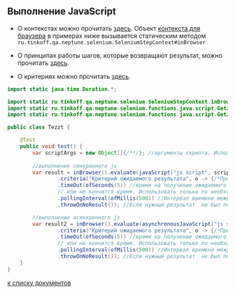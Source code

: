 ## Выполнение JavaScript

- О контекстах можно прочитать [здесь](./../../../core.api/doc/rus/STEPS.MD#Контекст). 
  Объект [контекста для браузера](https://tinkoff.github.io/neptune/selenium/ru/tinkoff/qa/neptune/selenium/SeleniumStepContext.html)
  в примерах ниже вызывается статическим методом `ru.tinkoff.qa.neptune.selenium.SeleniumStepContext#inBrowser`

- О принципах работы шагов, которые возвращают результат, можно
прочитать [здесь](./../../../core.api/doc/rus/STEPS.MD#Шаги-которые-возвращают-результат).

- О критериях можно прочитать [здесь](./../../../core.api/doc/rus/STEPS.MD#Критерии).

```java
import static java.time.Duration.*;

import static ru.tinkoff.qa.neptune.selenium.SeleniumStepContext.inBrowser;
import static ru.tinkoff.qa.neptune.selenium.functions.java.script.GetJavaScriptResultSupplier.javaScript;
import static ru.tinkoff.qa.neptune.selenium.functions.java.script.GetJavaScriptResultSupplier.asynchronousJavaScript;

public class Tezzt {

    @Test
    public void test() {
        var scriptArgs = new Object[]{/**/}; //аргументы скрипта. Использовать только по необходимости 
        
        //выполнение синхронного js
        var result = inBrowser().evaluate(javaScript("js script", scriptArgs) //Скрипт и аргументы
                .criteria("Критерий ожидаемого результата", o -> {/*Предикат, описывающий критерий*/}) //при необходимости
                .timeOut(ofSeconds(5)) //время на получение ожидаемого результата. Скрипт будет выполняться пока не получится нужный результат 
                // или не кончится время. Использовать только по необходимости 
                .pollingInterval(ofMillis(500)) //Интервал времени между попытками получить ожидаемый результат в рамках времени ожидания
                .throwOnNoResult()); //Если нужный результат  не был получен, будет выброшено исключение

        //выполнение асинхронного js
        var result2 = inBrowser().evaluate(asynchronousJavaScript("js script", scriptArgs) //Скрипт и аргументы
                .criteria("Критерий ожидаемого результата", o -> {/*Предикат, описывающий критерий*/}) //при необходимости
                .timeOut(ofSeconds(5)) //время на получение ожидаемого результата. Скрипт будет выполняться пока не получится нужный результат 
                // или не кончится время. Использовать только по необходимости 
                .pollingInterval(ofMillis(500)) //Интервал времени между попытками получить ожидаемый результат в рамках времени ожидания
                .throwOnNoResult()); //Если нужный результат  не был получен, будет выброшено исключение
    }
}
```
[к списку документов](README.MD#Оглавление)
